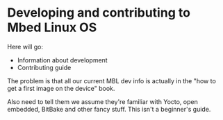 # Developing and contributing to Mbed Linux OS

Here will go:

* Information about development
* Contributing guide

The problem is that all our current MBL dev info is actually in the "how to get a first image on the device" book.

Also need to tell them we assume they're familiar with Yocto, open embedded, BitBake and other fancy stuff. This isn't a beginner's guide.

<!--need to write this page-->

